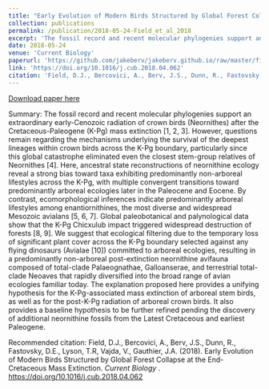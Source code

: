 ```yaml
---
title: "Early Evolution of Modern Birds Structured by Global Forest Collapse at the End-Cretaceous Mass Extinction"
collection: publications
permalink: /publication/2018-05-24-Field_et_al_2018
excerpt: 'The fossil record and recent molecular phylogenies support an extraordinary early-Cenozoic radiation of crown birds (Neornithes) after the Cretaceous-Paleogene (K-Pg) mass extinction [1, 2, 3]. However, questions remain regarding the mechanisms underlying the survival of the deepest lineages within crown birds across the K-Pg boundary, particularly since this global catastrophe eliminated even the closest stem-group relatives of Neornithes [4]. Here, ancestral state reconstructions of neornithine ecology reveal a strong bias toward taxa exhibiting predominantly non-arboreal lifestyles across the K-Pg, with multiple convergent transitions toward predominantly arboreal ecologies later in the Paleocene and Eocene.'
date: 2018-05-24
venue: 'Current Biology'
paperurl: 'https://github.com/jakeberv/jakeberv.github.io/raw/master/files/pdf/papers/Field_et_al_2018.pdf'
link: 'https://doi.org/10.1016/j.cub.2018.04.062'
citation: 'Field, D.J., Bercovici, A., Berv, J.S., Dunn, R., Fastovsky, D.E., Lyson, T.R, Vajda, V., Gauthier, J.A. (2018). Early Evolution of Modern Birds Structured by Global Forest Collapse at the End-Cretaceous Mass Extinction. <i>Current Biology</i>.'
---
```

[Download paper here](https://github.com/jakeberv/jakeberv.github.io/raw/master/files/pdf/papers/Field_et_al_2018.pdf)

Summary: The fossil record and recent molecular phylogenies support an extraordinary early-Cenozoic radiation of crown birds (Neornithes) after the Cretaceous-Paleogene (K-Pg) mass extinction [1, 2, 3]. However, questions remain regarding the mechanisms underlying the survival of the deepest lineages within crown birds across the K-Pg boundary, particularly since this global catastrophe eliminated even the closest stem-group relatives of Neornithes [4]. Here, ancestral state reconstructions of neornithine ecology reveal a strong bias toward taxa exhibiting predominantly non-arboreal lifestyles across the K-Pg, with multiple convergent transitions toward predominantly arboreal ecologies later in the Paleocene and Eocene. By contrast, ecomorphological inferences indicate predominantly arboreal lifestyles among enantiornithines, the most diverse and widespread Mesozoic avialans [5, 6, 7]. Global paleobotanical and palynological data show that the K-Pg Chicxulub impact triggered widespread destruction of forests [8, 9]. We suggest that ecological filtering due to the temporary loss of significant plant cover across the K-Pg boundary selected against any flying dinosaurs (Avialae [10]) committed to arboreal ecologies, resulting in a predominantly non-arboreal post-extinction neornithine avifauna composed of total-clade Palaeognathae, Galloanserae, and terrestrial total-clade Neoaves that rapidly diversified into the broad range of avian ecologies familiar today. The explanation proposed here provides a unifying hypothesis for the K-Pg-associated mass extinction of arboreal stem birds, as well as for the post-K-Pg radiation of arboreal crown birds. It also provides a baseline hypothesis to be further refined pending the discovery of additional neornithine fossils from the Latest Cretaceous and earliest Paleogene.

Recommended citation: Field, D.J., Bercovici, A., Berv, J.S., Dunn, R., Fastovsky, D.E., Lyson, T.R, Vajda, V., Gauthier, J.A. (2018). Early Evolution of Modern Birds Structured by Global Forest Collapse at the End-Cretaceous Mass Extinction. <i> Current Biology </i>. https://doi.org/10.1016/j.cub.2018.04.062 